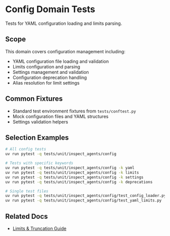 # Config Domain Tests

Tests for YAML configuration loading and limits parsing.

## Scope
This domain covers configuration management including:
- YAML configuration file loading and validation
- Limits configuration and parsing
- Settings management and validation
- Configuration deprecation handling
- Alias resolution for limit settings

## Common Fixtures
- Standard test environment fixtures from `tests/conftest.py`
- Mock configuration files and YAML structures
- Settings validation helpers

## Selection Examples
```bash
# All config tests
uv run pytest -q tests/unit/inspect_agents/config

# Tests with specific keywords
uv run pytest -q tests/unit/inspect_agents/config -k yaml
uv run pytest -q tests/unit/inspect_agents/config -k limits
uv run pytest -q tests/unit/inspect_agents/config -k settings
uv run pytest -q tests/unit/inspect_agents/config -k deprecations

# Single test files
uv run pytest -q tests/unit/inspect_agents/config/test_config_loader.py
uv run pytest -q tests/unit/inspect_agents/config/test_yaml_limits.py
```

## Related Docs
- [Limits & Truncation Guide](../../docs/TESTING_LIMITS_TRUNCATION.md)
